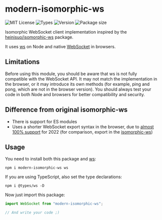 # modern-isomorphic-ws

![MIT License](https://badgen.net/github/license/jocat/modern-isomorphic-ws)
![Types](https://badgen.net/npm/types/modern-isomorphic-ws)
![Version](https://badgen.net/npm/v/modern-isomorphic-ws)
![Package size](https://badgen.net/packagephobia/publish/modern-isomorphic-ws)

Isomorphic WebSocket client implementation inspired by the [heinisuo/isomorphic-ws](https://github.com/heineiuo/isomorphic-ws) package.

It uses [ws](https://github.com/websockets/ws) on Node and native [WebSocket](https://developer.mozilla.org/en-US/docs/Web/API/WebSocket) in browsers.

## Limitations

Before using this module, you should be aware that ws is not fully compatible with the WebSocket API. It may not match the implementation in the browser, or it may introduce its own methods (for example, ping and pong, which are not in the browser version). You should always test your code in both Node and browsers for better compatibility and security.

## Difference from original isomorphic-ws

-   There is support for ES modules
-   Uses a shorter WebSocket export syntax in the browser, due to [almost 100% support](https://caniuse.com/mdn-api_websocket) for 2022 (for comparison, export in the [isomorphic-ws](https://github.com/heineiuo/isomorphic-ws/blob/0796a34cb4a5339ea39a4d335dcd9c6619c8b624/browser.js#L5-L15))

## Usage

You need to install both this package and [ws](https://github.com/websockets/ws):

`npm i modern-isomorphic-ws ws`

If you are using TypeScript, also set the type declarations:

`npm i @types/ws -D`

Now just import this package:

```ts
import WebSocket from "modern-isomorphic-ws";

// And write your code ;)
```
